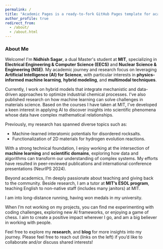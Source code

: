 ```yaml
---
permalink: /
title: "Academic Pages is a ready-to-fork GitHub Pages template for academic personal websites"
author_profile: true
redirect_from: 
  - /about/
  - /about.html
---
```


<!-- This is the front page of a website that is powered by the [Academic Pages template](https://github.com/academicpages/academicpages.github.io) and hosted on GitHub pages. [GitHub pages](https://pages.github.com) is a free service in which websites are built and hosted from code and data stored in a GitHub repository, automatically updating when a new commit is made to the repository. This template was forked from the [Minimal Mistakes Jekyll Theme](https://mmistakes.github.io/minimal-mistakes/) created by Michael Rose, and then extended to support the kinds of content that academics have: publications, talks, teaching, a portfolio, blog posts, and a dynamically-generated CV. You can fork [this template](https://github.com/academicpages/academicpages.github.io) right now, modify the configuration and markdown files, add your own PDFs and other content, and have your own site for free, with no ads!
-->

### About Me

Welcome! I'm **Nidhish Sagar**, a dual Master's student at **MIT**, specializing in **Electrical Engineering & Computer Science (EECS)** and **Nuclear Science & Engineering (NSE)**. My academic journey and research focus on leveraging **Artificial Intelligence (AI) for Science**, with particular interests in **physics-informed machine learning**, **hybrid modeling**, and **multimodal techniques**.

Currently, I work on hybrid models that integrate mechanistic and data-driven approaches to optimize industrial chemical processes. I've also published research on how machine learning can solve challenges in materials science. Based on the courses I have taken at MIT, I've developed a keen interest in applying AI to discover insights into scientific phenomena whose data have complex mathematical relationships. 

Previously, my research has spanned diverse topics such as:
- Machine-learned interatomic potentials for disordered rocksalts.
- Functionalization of 2D materials for hydrogen evolution reactions.

With a strong technical foundation, I enjoy working at the intersection of **machine learning** and **scientific domains**, exploring how data and algorithms can transform our understanding of complex systems. My efforts have resulted in peer-reviewed publications and international conference presentations (NeurIPS 2024).

Beyond academics, I’m deeply passionate about teaching and giving back to the community. Beside research, I am a tutor at **MIT’s ESOL program**, teaching English to non-native staff (includes many janitors) at MIT.

I am into long-distance running, having won medals in my university.

When I’m not working on my projects, you can find me experimenting with coding challenges, exploring new AI frameworks, or enjoying a game of chess. I aim to create a positive impact wherever I go, and am a big believer in working with people.

Feel free to explore my **research**, and **blog** for more insights into my journey. Please feel free to reach out (links on the left) if you’d like to collaborate and/or discuss shared interests!

